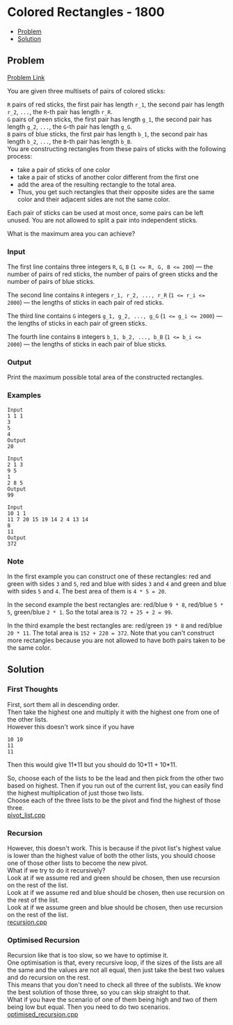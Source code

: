 # Colored Rectangles - 1800
- [Problem](#problem)
- [Solution](#solution)

## Problem
[Problem Link](https://codeforces.com/problemset/problem/1398/D)  

You are given three multisets of pairs of colored sticks:   

`R` pairs of red sticks, the first pair has length `r_1`, the second pair has length `r_2`, `...`, the `R`-th pair has length `r_R`.  
`G` pairs of green sticks, the first pair has length `g_1`, the second pair has length `g_2`, `...`, the `G`-th pair has length `g_G`.  
`B` pairs of blue sticks, the first pair has length `b_1`, the second pair has length `b_2`, `...`, the `B`-th pair has length `b_B`.   
You are constructing rectangles from these pairs of sticks with the following process:   
- take a pair of sticks of one color
- take a pair of sticks of another color different from the first one
- add the area of the resulting rectangle to the total area. 
- Thus, you get such rectangles that their opposite sides are the same color and their adjacent sides are not the same color.  

Each pair of sticks can be used at most once, some pairs can be left unused. You are not allowed to split a pair into independent sticks.  

What is the maximum area you can achieve?  
  
### Input
The first line contains three integers `R`, `G`, `B` (`1 <= R, G, B <= 200`) — the number of pairs of red sticks, the number of pairs of green sticks and the number of pairs of blue sticks.  

The second line contains `R` integers `r_1, r_2, ..., r_R` (`1 <= r_i <= 2000`) — the lengths of sticks in each pair of red sticks.  

The third line contains `G` integers `g_1, g_2, ..., g_G` (`1 <= g_i <= 2000`) — the lengths of sticks in each pair of green sticks.  

The fourth line contains `B` integers `b_1, b_2, ..., b_B` (`1 <= b_i <= 2000`) — the lengths of sticks in each pair of blue sticks.  
  
### Output
Print the maximum possible total area of the constructed rectangles.

### Examples
```
Input
1 1 1
3
5
4
Output
20
```
```
Input
2 1 3
9 5
1
2 8 5
Output
99
```
```
Input
10 1 1
11 7 20 15 19 14 2 4 13 14
8
11
Output
372
```

### Note
In the first example you can construct one of these rectangles: red and green with sides `3` and `5`, red and blue with sides `3` and `4` and green and blue with sides `5` and `4`. The best area of them is `4 * 5 = 20`.  

In the second example the best rectangles are: red/blue `9 * 8`, red/blue `5 * 5`, green/blue `2 * 1`. So the total area is `72 + 25 + 2 = 99`.  

In the third example the best rectangles are: red/green `19 * 8` and red/blue `20 * 11`. The total area is `152 + 220 = 372`. Note that you can't construct more rectangles because you are not allowed to have both pairs taken to be the same color.


## Solution

### First Thoughts
First, sort them all in descending order.  
Then take the highest one and multiply it with the highest one from one of the other lists.  
However this doesn't work since if you have 
```
10 10
11
11
```
Then this would give 11*11 but you should do 10\*11 + 10\*11.  

So, choose each of the lists to be the lead and then pick from the other two based on highest. Then if you run out of the current list, you can easily find the highest multiplication of just those two lists.  
Choose each of the three lists to be the pivot and find the highest of those three.  
[pivot_list.cpp](solutions/pivot_list.cpp)  

### Recursion
However, this doesn't work. This is because if the pivot list's highest value is lower than the highest value of both the other lists, you should choose one of those other lists to become the new pivot.  
What if we try to do it recursively?  
Look at if we assume red and green should be chosen, then use recursion on the rest of the list.  
Look at if we assume red and blue should be chosen, then use recursion on the rest of the list.  
Look at if we assume green and blue should be chosen, then use recursion on the rest of the list.  
[recursion.cpp](solutions/recursion.cpp)  

### Optimised Recursion
Recursion like that is too slow, so we have to optimise it.  
One optimisation is that, every recursive loop, if the sizes of the lists are all the same and the values are not all equal, then just take the best two values and do recursion on the rest.  
This means that you don't need to check all three of the sublists. We know the best solution of those three, so you can skip straight to that.  
What if you have the scenario of one of them being high and two of them being low but equal. Then you need to do two scenarios.  
[optimised_recursion.cpp](solutions/optimised_recursion.cpp)  

